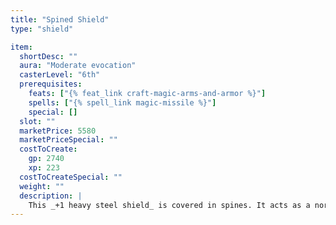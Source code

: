 ```yaml
---
title: "Spined Shield"
type: "shield"

item:
  shortDesc: ""
  aura: "Moderate evocation"
  casterLevel: "6th"
  prerequisites:
    feats: ["{% feat_link craft-magic-arms-and-armor %}"]
    spells: ["{% spell_link magic-missile %}"]
    special: []
  slot: ""
  marketPrice: 5580
  marketPriceSpecial: ""
  costToCreate:
    gp: 2740
    xp: 223
  costToCreateSpecial: ""
  weight: ""
  description: |
    This _+1 heavy steel shield_ is covered in spines. It acts as a normal spiked shield. On command up to three times per day, the shield's wearer can fire one of the shield's spines. A fired spine has a +1 enhancement bonus, a range increment of 120 feet, and deals {% die_roll 1 10 0 %} points of damage (19-20/&times;2). Fired spines regenerate each day.
---
```

